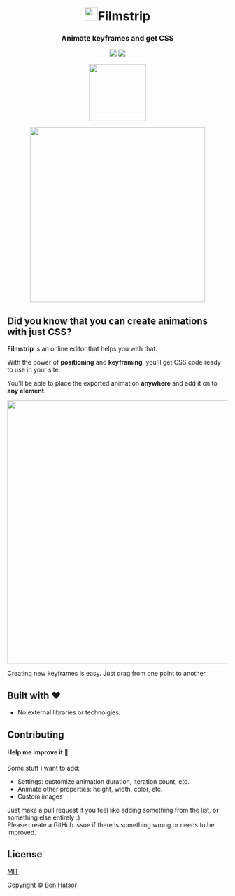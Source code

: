 <h1 align="center"><img src="icon.svg" height="30" width="30">Filmstrip</h1>
<p align="center">
  <h3 align="center">  
    Animate keyframes and get CSS
  </h3>
</p>
<p align="center">
  <a target='_blank' href='https://github.com/benhatsor/filmstrip/releases'><img src='https://img.shields.io/github/v/release/benhatsor/filmstrip?color=green&include_prereleases'/></a>
  <a target='_blank' href='./LICENSE'><img src='https://img.shields.io/badge/license-MIT-blue.svg'/></a>
</p>

<p align="center">
  <a href="https://filmstrip.berryscript.com"><img width="130" src="images/green-button.png"></a>
</p>

<p align="center">
  <img width="400" src="images/scrn1.png">
  <!-- <img width="400" src="images/preview.gif"> -->
</p>

## Did you know that you can create animations with just CSS?

**Filmstrip** is an online editor that helps you with that.

With the power of **positioning** and **keyframing**, you'll get CSS code ready to use in your site.

You'll be able to place the exported animation **anywhere** and add it on to **any element**.

<p align="center">
  <img width="600" src="images/scrn2.png">
</p>

Creating new keyframes is easy. Just drag from one point to another.

## Built with :heart:
- No external libraries or technolgies.

## Contributing

#### Help me improve it :seedling:

Some stuff I want to add:
- Settings: customize animation duration, iteration count, etc.
- Animate other properties: height, width, color, etc.
- Custom images

Just make a pull request if you feel like adding something from the list, or something else entirely :)  
Please create a GitHub issue if there is something wrong or needs to be improved.

## License

[MIT](/LICENSE)

Copyright © [Ben Hatsor](https://www.berryscript.com)
